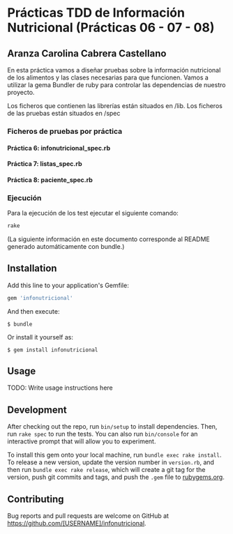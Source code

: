 # Prácticas TDD de Información Nutricional (Prácticas 06 - 07 - 08)
## Aranza Carolina Cabrera Castellano

En esta práctica vamos a diseñar pruebas sobre la información nutricional de los alimentos y las clases necesarias para que funcionen. Vamos a utilizar la gema Bundler de ruby para controlar las dependencias de nuestro proyecto.

Los ficheros que contienen las librerías están situados en /lib.
Los ficheros de las pruebas están situados en /spec

### Ficheros de pruebas por práctica

#### Práctica 6: infonutricional_spec.rb
#### Práctica 7: listas_spec.rb
#### Práctica 8: paciente_spec.rb

### Ejecución 

Para la ejecución de los test ejecutar el siguiente comando:

```ruby
rake
```

(La siguiente información en este documento corresponde al README generado automáticamente con bundle.)

## Installation

Add this line to your application's Gemfile:

```ruby
gem 'infonutricional'
```

And then execute:

    $ bundle

Or install it yourself as:

    $ gem install infonutricional

## Usage

TODO: Write usage instructions here

## Development

After checking out the repo, run `bin/setup` to install dependencies. Then, run `rake spec` to run the tests. You can also run `bin/console` for an interactive prompt that will allow you to experiment.

To install this gem onto your local machine, run `bundle exec rake install`. To release a new version, update the version number in `version.rb`, and then run `bundle exec rake release`, which will create a git tag for the version, push git commits and tags, and push the `.gem` file to [rubygems.org](https://rubygems.org).

## Contributing

Bug reports and pull requests are welcome on GitHub at https://github.com/[USERNAME]/infonutricional.
